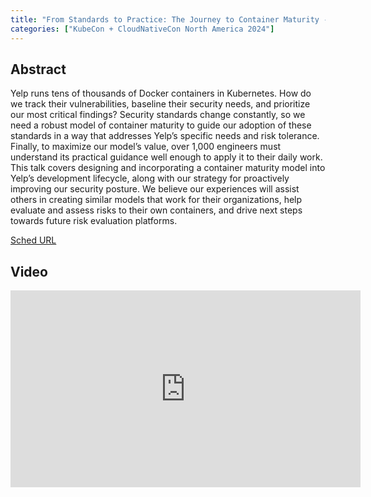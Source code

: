 ```yaml
---
title: "From Standards to Practice: The Journey to Container Maturity - Carmen Chow & Thomas Robinson, Yelp"
categories: ["KubeCon + CloudNativeCon North America 2024"]
---
```


## Abstract

Yelp runs tens of thousands of Docker containers in Kubernetes. How do we track their vulnerabilities, baseline their security needs, and prioritize our most critical findings? Security standards change constantly, so we need a robust model of container maturity to guide our adoption of these standards in a way that addresses Yelp’s specific needs and risk tolerance. Finally, to maximize our model’s value, over 1,000 engineers must understand its practical guidance well enough to apply it to their daily work. This talk covers designing and incorporating a container maturity model into Yelp’s development lifecycle, along with our strategy for proactively improving our security posture. We believe our experiences will assist others in creating similar models that work for their organizations, help evaluate and assess risks to their own containers, and drive next steps towards future risk evaluation platforms.

[Sched URL](https://kccncna2024.sched.com/event/1350ca4c0dbd08ad41d4aa4271b8e1b3)

## Video

<iframe width='560' height='315' src='https://www.youtube.com/embed/QeR3jeLs_l0' frameborder='0' allow='accelerometer; autoplay; encrypted-media; gyroscope; picture-in-picture' allowfullscreen></iframe>
